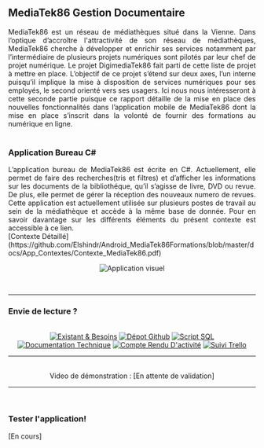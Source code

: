 ## MediaTek86 Gestion Documentaire   
<div align = "justify">
MediaTek86 est un réseau de médiathèques situé dans la Vienne. Dans l’optique d’accroître l'attractivité de son réseau de médiathèques, MediaTek86 cherche à développer et enrichir ses services notamment par l’intermédiaire de plusieurs projets numériques sont pilotés par leur chef de projet numérique. Le projet DigimediaTek86 fait parti de cette liste de projet à mettre en place. L’objectif de ce projet s’étend sur deux axes, l’un interne puisqu’il implique la mise à disposition de services numériques pour ses employés, le second orienté vers ses usagers. Ici nous nous intéresseront à cette seconde partie puisque ce rapport détaille de la mise en place des nouvelles fonctionnalités dans l’application mobile de MediaTek86 dont la mise en place s’inscrit dans la volonté de fournir des formations au numérique en ligne.
</div>
<br/>

### Application Bureau C#

<div align = "justify">
L’application bureau de MediaTek86 est écrite en C#. Actuellement, elle permet de faire des recherches(tris et filtres) et d’afficher les informations sur les documents de la bibliothéque, qu’il s’agisse de livre, DVD ou revue. De plus, elle permet de gérer la réception des nouveaux numero de revues. Cette application est actuellement utilisée sur plusieurs postes de travail au sein de la médiathèque et accède à la même base de donnée.  Pour en savoir davantage sur les différents éléments du présent contexte est accessible à ce lien. </div> 
[Contexte Détaillé](https://github.com/Elshindr/Android_MediaTek86Formations/blob/master/docs/App_Contextes/Contexte_MediaTek86.pdf)

<br/>
<p align="center">
  <img src="https://elshindr.github.io/Portfolio_BTSSIO/assets/gestionmediatek.PNG" alt="Application visuel"/>
</p>
<br/>
<hr/>

### Envie de lecture ?

<br/>
<div align="center">
  
  <a href="https://github.com/Elshindr/Mediatek86_Documentaire/blob/main/docs/Ressources%20Documentaires/AP3_Existants_Besoins.pdf">
  <img src="https://elshindr.github.io/Mediatek86_Documentaire/assets/Bouton1.PNG" alt="Existant & Besoins"/></a>
  
  <a href="https://github.com/Elshindr/Mediatek86_Documentaire">
  <img src="https://elshindr.github.io/Mediatek86_Documentaire/assets//Bouton2.PNG" alt="Dépot Github"/></a>
   
  <a href="https://github.com/Elshindr/Mediatek86_Documentaire/blob/main/docs/Ressources%20Documentaires/Script_BD_mediatek86.sql">
  <img src="https://elshindr.github.io/Mediatek86_Documentaire/assets/Bouton3.PNG" alt="Script SQL"/></a>
   
  <a href="https://github.com/Elshindr/Mediatek86_Documentaire/blob/main/docs/Documentation%20Technique/html/index.html">
  <img src="https://elshindr.github.io/Mediatek86_Documentaire/assets/Bouton4.PNG" alt="Documentation Technique"/></a>
  
  <a href="https://github.com/Elshindr/Mediatek86_Documentaire/blob/main/docs/Ressources%20Documentaires/Annexe-7-2-modele-fiche-descriptive.docx">
  <img src="https://elshindr.github.io/Mediatek86_Documentaire/assets/Bouton5.PNG" alt="Compte Rendu D'activité"/></a>
  
  <a href="https://trello.com/b/AwSSuR1D/gestionmediatek86">
  <img src="https://elshindr.github.io/Mediatek86_Documentaire/assets/Bouton6.PNG" alt="Suivi Trello"/></a>
</div>

<hr/>
<br/>

<div align="center">
  Video de démonstration : [En attente de validation]

</div>
    
<hr/>
<br/>

### Tester l'application!

[En cours]

